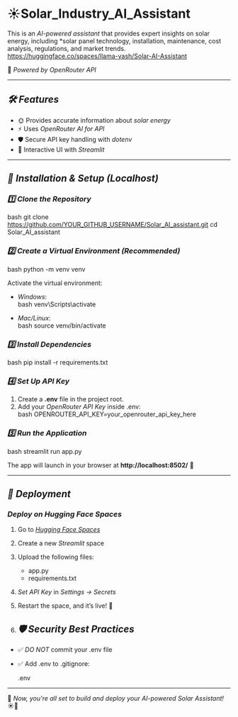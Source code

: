# ☀️Solar_Industry_AI_Assistant

This is an *AI-powered assistant* that provides expert insights on solar energy, including *solar panel technology, installation, maintenance, cost analysis, regulations, and market trends.  https://huggingface.co/spaces/llama-yash/Solar-AI-Assistant

🚀 *Powered by OpenRouter API*  

---

## *🛠 Features*
- 🌞 Provides accurate information about *solar energy*  
- ⚡ Uses *OpenRouter AI for API*  
- 🛡 Secure API key handling with *dotenv*  
- 🎨 Interactive UI with *Streamlit*  

---

## *📌 Installation & Setup (Localhost)*
### *1️⃣ Clone the Repository*
bash
git clone https://github.com/YOUR_GITHUB_USERNAME/Solar_AI_assistant.git
cd Solar_AI_assistant


### *2️⃣ Create a Virtual Environment (Recommended)*
bash
python -m venv venv

Activate the virtual environment:  
- *Windows*:  
  bash
  venv\Scripts\activate
  
- *Mac/Linux*:  
  bash
  source venv/bin/activate
  

### *3️⃣ Install Dependencies*
bash
pip install -r requirements.txt


### *4️⃣ Set Up API Key*
1. Create a **.env** file in the project root.  
2. Add your *OpenRouter API Key* inside .env:  
   bash
   OPENROUTER_API_KEY=your_openrouter_api_key_here
   

### *5️⃣ Run the Application*
bash
streamlit run app.py


The app will launch in your browser at **http://localhost:8502/** 🎉  

---

## *🚀 Deployment*
### *Deploy on Hugging Face Spaces*
1. Go to *[Hugging Face Spaces](https://huggingface.co/spaces)*  
2. Create a new *Streamlit* space  
3. Upload the following files:
   - app.py
   - requirements.txt
4. *Set API Key* in *Settings → Secrets*  
5. Restart the space, and it’s live! 🚀

6. ## *🛡 Security Best Practices*
- ✅ *DO NOT* commit your .env file  
- ✅ Add .env to .gitignore:
  
  .env
  

---

🎯 *Now, you're all set to build and deploy your AI-powered Solar Assistant!* ☀🚀
